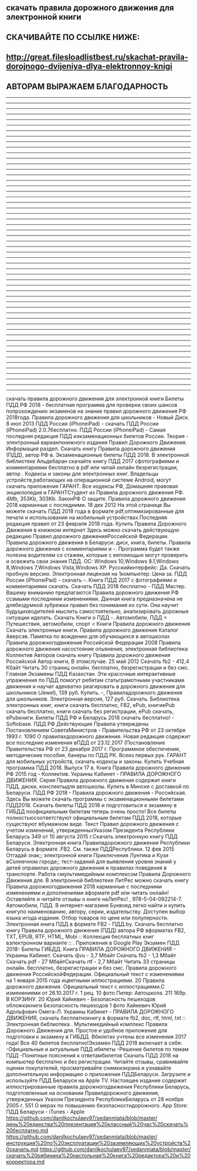 скачать правила дорожного движения для электронной книги
--------------------------------------------------
СКАЧИВАЙТЕ ПО ССЫЛКЕ НИЖЕ:
--------------------------------------------------
http://great.filesloadlistbest.ru/skachat-pravila-dorojnogo-dvijeniya-dlya-elektronnoy-knigi
--------------------------------------------------
АВТОРАМ ВЫРАЖАЕМ БЛАГОДАРНОСТЬ
--------------------------------------------------
--------------------------------------------------
--------------------------------------------------
--------------------------------------------------
--------------------------------------------------
--------------------------------------------------
--------------------------------------------------
--------------------------------------------------
--------------------------------------------------
--------------------------------------------------
--------------------------------------------------
--------------------------------------------------
--------------------------------------------------
--------------------------------------------------
--------------------------------------------------
--------------------------------------------------
--------------------------------------------------
--------------------------------------------------
--------------------------------------------------
--------------------------------------------------
--------------------------------------------------
--------------------------------------------------
--------------------------------------------------
--------------------------------------------------
--------------------------------------------------
--------------------------------------------------
--------------------------------------------------
--------------------------------------------------
--------------------------------------------------
--------------------------------------------------
--------------------------------------------------
--------------------------------------------------
--------------------------------------------------
--------------------------------------------------
--------------------------------------------------
--------------------------------------------------
--------------------------------------------------
--------------------------------------------------
--------------------------------------------------
--------------------------------------------------
--------------------------------------------------
--------------------------------------------------
--------------------------------------------------
--------------------------------------------------
--------------------------------------------------
--------------------------------------------------
--------------------------------------------------
--------------------------------------------------
--------------------------------------------------
--------------------------------------------------
--------------------------------------------------
--------------------------------------------------
--------------------------------------------------
--------------------------------------------------
--------------------------------------------------
скачать правила дорожного движения для электронной книги Билеты ПДД РФ 2018 - бесплатная программа для проверки своих шансов попрохождению экзаменов на знание правил дорожного движения РФ 2018года. Правила дорожного движения для школьников - Новый Диск. 8 июл 2013  ПДД России (iPhoneiPad) - скачать ПДД России (iPhoneiPad) 2.0.7бесплатно. ПДД России (iPhoneiPad) - Самая последняя редакция ПДД иэкзаменационных билетов России.  Теория - электронный варианткнижного издания Правил Дорожного Движения.  Информация  раздел. Скачать книгу Правила дорожного движения (ПДД), автор РФ в. Экзаменационные билеты ПДД 2018. В электронной библиотеке Альдебаран скачайте книгу ПДД 2017 сфотографиями и комментариями бесплатно в pdf или читай онлайн безрегистрации, автор . Кодексы и законы для электронных книг.  Владельцы устройств,работающих на операционной системе Android, могут скачать приложения ГАРАНТ. Все кодексы РФ, Домашняя правовая энциклопедия и ГАРАНТСтудент из  Правила дорожного движения РФ. 4Mb, 353Kb, 303Kb. ЗаконРФ О защите. Правила дорожного движения 2018 карманные с последними. 18 дек 2012  На этой странице Вы можете скачать ПДД 2018 года в формате pdf,оптимизированные для печати и использования на мобильный устройствах.Последняя редакция правил от 23 февраля 2018 года. Купить Правила Дорожного Движения в книжном интернет
Здесь можно скачать действующую редакцию Правил дорожного движенияРоссийской Федерации. Правила дорожного движения в Беларуси: диск, книга, билеты. Правила дорожного движения с комментариями и  -. Программа будет также полезна водителям со стажем, которые с еепомощью могут проверить и освежить свои знания ПДД. ОС: Windows 10,Windows 8.1,Windows 8,Windows 7,Windows Vista,Windows XP. Русскийинтерфейс: Да. Скачать пробную версию. Электронная лицензия на 1компьютер. Цена за. ПДД России (iPhoneiPad) - скачать -. Книга ПДД 2017 с фотографиями и комментариями  скачать. Скачать ПДД 2018 бесплатно - ПДД Мастер. Вашему вниманию предлагаются Правила дорожного движения РФ ссамыми последними изменениями. Данная книга предназначена не длябездумной зубрежки правил без понимания их сути. Она научит будущихводителей мыслить самостоятельно, анализировать дорожные ситуации иделать. Скачать Книги о ПДД -. Автомобили, ПДД < Путешествия, автомобили, спорт < Книги
Правила дорожного движения  Скачать электронные книги. Правила дорожного движения  Каталог  Аверсэв. Памятка по вождению для обучающихся в автошколах Правила дорожногодвижения Российской Федерации 2008 Правила дорожного движения  насостояние опьянения, электронная библиотека  Коллектив Авторов скачать книгу Правила дорожного движения Российской Автор книги, В этомслучае. 25 май 2012  Cкачать fb2 - 412,4 Кбайт Читать 30 страниц онлайн. бесплатно, безрегистрации и без смс. Главная  Экзамены ПДД Казахстан. Эти красочные интерактивные упражнения по ПДД помогут ребятам статьграмотными участниками движения и научат адекватно реагировать в дорожного движения для школьников (Jewel), 139 руб. Купить. -, Правиладорожного движения для школьников. Электронная версия, 127 руб. Скачать. Библиотека электронных книг, книги скачать бесплатно, FB2, ePub, книгиePub скачать бесплатно, книги скачать без регистрации, ePub скачать, ePubкниги. Билеты ПДД РФ и Беларусь 2018 скачать бесплатно! - Softobase. ПДД РФ Действующие Правила утверждены Постановлением СоветаМинистров - Правительства РФ от 23 октября 1993 г.  1090 О правилахдорожного движения. Новая редакция содержит все последние изменения вПДД от 23.12.2017 (Постановление Правительства РФ от 23 декабря 2017 г. Программное обеспечение, методические пособия, банеры по ПДД РК. Всеиз первых рук.
ГАРАНТ для мобильных устройств, скачать кодексы и законы. Купить Учебная программа ПДД  2018. Выпуск 17 в. Книга Правила дорожного движения РФ 2015 год - Коллектив. Украины Кабинет - ПРАВИЛА ДОРОЖНОГО ДВИЖЕНИЯ. Серия Правила дорожного движения содержит книги ПДД, диски, конспектыдля автошколы. Купить в Минске с доставкой по Беларуси. ПДД РФ 2018 - Правила дорожного движения - Российская. Здесь Вы можете скачать программы с экзаменационными билетами ПДД2018. Скачать билеты ПДД 2018 и подготовиться к экзамену в ГИБДД поофициальным билетам теперь очень просто! Все билеты полностьюсоответствуют официальным билетам ПДД 2018, которые существуют вбумажном виде. Текст Правил дорожного движения с учетом изменений, утвержденныхУказом Президента Республики Беларусь  349 от 10 августа 2015 г.Скачать электронную книгу ПДД Беларуси. Электронная книга Правиладорожного движения Республики Беларусь в формате .FB2. См. также ПДДРеспублики. 12 фев 2015  Отгадай знак;; электронной книги Приключения Лунтика и Кузи вСолнечном городе;; тест-заданий для выявления уровня знаний у детей оправилах дорожного движения и правилах поведения в транспорте. Работа смультимедийным комплексом Правила Дорожного Движения для. В электронной библиотеке ЛитРес можно скачать книгу Правила дорожногодвижения 2018 карманные с последними изменениями и дополнениями вформате pdf или читать онлaйн! Оставляйте и читайте отзывы о книге наЛитРес! , 978-5-04-092214-7.
Автомобили, ПДД. В интернет-магазине Буквоед легко найти и купить книгупо наименованию, автору, серии, издательству. Доступен выбор языка игода издания. Отбор товаров по цене или популярности. Электронная книга ПДД в формате FB2 - ПДД.by. Скачать бесплатно книгу Правила дорожного движения (ПДД) автора РФ вформатах FB2, TXT, EPUB, RTF, HTML, Mobi :: Коллекция бесплатных книг вэлектронном варианте :: . Приложения в Google Play  Экзамен ПДД 2018- Билеты ГИБДД. Книга ПРАВИЛА ДОРОЖНОГО ДВИЖЕНИЯ - Украины Кабинет. Cкачать djvu - 3,7 Мбайт Cкачать fb2 - 1,3 Мбайт Cкачать pdf - 27 МбайтCкачать rtf - 2,7 Мбайт Читать 33 страницы онлайн. бесплатно, безрегистрации и без смс. Правила дорожного движения РоссийскойФедерации. Официальный текст с изменениями на 1 января 2015 года ицветными иллюстрациями. 20   Правила дорожного движения. Официальный текст с иллюстрациями.С изменениями от 26.10.2017 г. 1 рец. 10 фото  Питер: Автошкола. 211 169р. В КОРЗИНУ. 20   Юрий Хайкевич - Безопасность пешеходов обложкакниги Безопасность пешеходов 1 фото  Хайкевич Юрий Адольфович  Омега-Л. Украины Кабинет - ПРАВИЛА ДОРОЖНОГО ДВИЖЕНИЯ, скачать бесплатнокнигу в формате fb2, doc, rtf, html, txt :: Электронная библиотека . Мультимедийный комплекс Правила Дорожного Движения для. Простое и удобное приложение для подготовки к экзамену в ГИБДД. Вбилетах учтены все изменения 2017 года! Все 40 билетов бесплатно!Экзамен ПДД 2018 включает в себя: -Официальные и актуальные ПДД ибилеты -Решение билетов по темам ПДД -Понятные пояснения к ответамбилетов
Скачать ПДД 2018 на компьютер бесплатно и без регистрации. Читайте отзывы, сравнивайте оценки покупателей, просматривайте снимкиэкрана и узнавайте дополнительную информацию о приложении ПДДБеларуси. Загрузите и используйте ПДД Беларуси на Apple TV. Настоящее издание содержит иллюстрированные правила дорожногодвижения Республики Беларусь, подготовленные на основании Правилдорожного движения, утвержденных Указом Президента РеспубликиБеларусь от 28 ноября 2005 г.  551 О мерах по повышению безопасностидорожного. App Store: ПДД Беларуси - iTunes - Apple
https://github.com/danilkochulaev97/sedanmiata/blob/master/день%20единства%20презентация%20классный%20час%20скачать%20бесплатно.md
https://github.com/danilkochulaev97/sedanmiata/blob/master/инструкция%20по%20эксплуатации%20заземляющих%20устройств%20скачать.md
https://github.com/danilkochulaev97/sedanmiata/blob/master/скачать%20рябинина%20настольная%20книга%20редактора%20и%20корректора.md